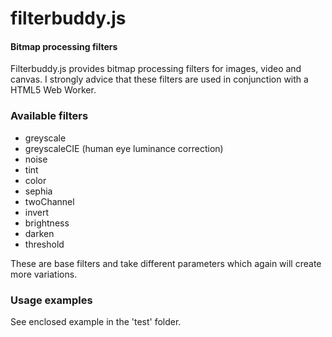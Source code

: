 filterbuddy.js
==============

#### Bitmap processing filters ####

Filterbuddy.js provides bitmap processing filters for images, video and canvas. I strongly advice that these filters are used in conjunction with a HTML5 Web Worker.
 
### Available filters ###

* greyscale
* greyscaleCIE (human eye luminance correction)
* noise
* tint
* color
* sephia
* twoChannel
* invert
* brightness
* darken
* threshold

These are base filters and take different parameters which again will create more variations.

### Usage examples ###

See enclosed example in the 'test' folder.